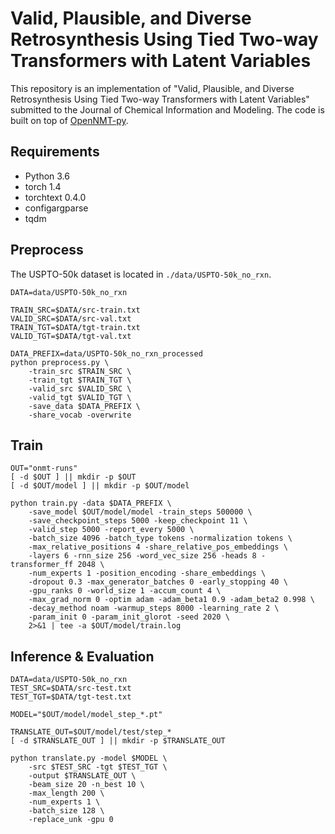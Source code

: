 # Valid, Plausible, and Diverse Retrosynthesis Using Tied Two-way Transformers with Latent Variables

This repository is an implementation of "Valid, Plausible, and Diverse Retrosynthesis Using Tied Two-way Transformers with Latent Variables" submitted to the Journal of Chemical Information and Modeling. The code is built on top of [OpenNMT-py](https://github.com/OpenNMT/OpenNMT-py).


## Requirements

- Python 3.6
- torch 1.4
- torchtext 0.4.0
- configargparse
- tqdm


## Preprocess

The USPTO-50k dataset is located in `./data/USPTO-50k_no_rxn`.

```
DATA=data/USPTO-50k_no_rxn

TRAIN_SRC=$DATA/src-train.txt
VALID_SRC=$DATA/src-val.txt
TRAIN_TGT=$DATA/tgt-train.txt
VALID_TGT=$DATA/tgt-val.txt

DATA_PREFIX=data/USPTO-50k_no_rxn_processed
python preprocess.py \
    -train_src $TRAIN_SRC \
    -train_tgt $TRAIN_TGT \
    -valid_src $VALID_SRC \
    -valid_tgt $VALID_TGT \
    -save_data $DATA_PREFIX \
    -share_vocab -overwrite
```


## Train

```
OUT="onmt-runs"
[ -d $OUT ] || mkdir -p $OUT
[ -d $OUT/model ] || mkdir -p $OUT/model

python train.py -data $DATA_PREFIX \
    -save_model $OUT/model/model -train_steps 500000 \
    -save_checkpoint_steps 5000 -keep_checkpoint 11 \
    -valid_step 5000 -report_every 5000 \
    -batch_size 4096 -batch_type tokens -normalization tokens \
    -max_relative_positions 4 -share_relative_pos_embeddings \
    -layers 6 -rnn_size 256 -word_vec_size 256 -heads 8 -transformer_ff 2048 \
    -num_experts 1 -position_encoding -share_embeddings \
    -dropout 0.3 -max_generator_batches 0 -early_stopping 40 \
    -gpu_ranks 0 -world_size 1 -accum_count 4 \
    -max_grad_norm 0 -optim adam -adam_beta1 0.9 -adam_beta2 0.998 \
    -decay_method noam -warmup_steps 8000 -learning_rate 2 \
    -param_init 0 -param_init_glorot -seed 2020 \
    2>&1 | tee -a $OUT/model/train.log
```

<!-- echo "Step 3a: Average Models"
models="$OUT/$NAME/${NAME}_step_10.pt \
        $OUT/$NAME/${NAME}_step_20.pt \
        $OUT/$NAME/${NAME}_step_30.pt \
        $OUT/$NAME/${NAME}_step_40.pt \
        $OUT/$NAME/${NAME}_step_50.pt"
MODEL="$OUT/$NAME/${NAME}_step_50_avg5.pt"

python average_models.py -models $models -output $MODEL -->


## Inference & Evaluation

```
DATA=data/USPTO-50k_no_rxn
TEST_SRC=$DATA/src-test.txt
TEST_TGT=$DATA/tgt-test.txt

MODEL="$OUT/model/model_step_*.pt"

TRANSLATE_OUT=$OUT/model/test/step_*
[ -d $TRANSLATE_OUT ] || mkdir -p $TRANSLATE_OUT

python translate.py -model $MODEL \
    -src $TEST_SRC -tgt $TEST_TGT \
    -output $TRANSLATE_OUT \
    -beam_size 20 -n_best 10 \
    -max_length 200 \
    -num_experts 1 \
    -batch_size 128 \
    -replace_unk -gpu 0
```
